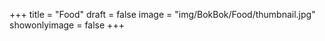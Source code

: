 +++
title = "Food"
draft = false
image = "img/BokBok/Food/thumbnail.jpg"
showonlyimage = false
+++

<!--more-->

